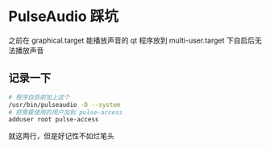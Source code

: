 # PulseAudio 踩坑

之前在 graphical.target 能播放声音的 qt 程序放到 multi-user.target 下自启后无法播放声音



## 记录一下

```bash
# 程序自启前加上这个
/usr/bin/pulseaudio -D --system
# 把需要使用的用户加到 pulse-access
adduser root pulse-access
```

就这两行，但是好记性不如烂笔头
